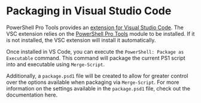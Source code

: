 # Packaging in Visual Studio Code

PowerShell Pro Tools provides an [extension for Visual Studio Code](https://marketplace.visualstudio.com/items?itemName=ironmansoftware.powershellprotools). The VSC extension relies on the [PowerShell Pro Tools](https://www.powershellgallery.com/packages/powershellprotools/1.3.0) module to be installed. If it is not installed, the VSC extension will install it automatically. 

Once installed in VS Code, you can execute the `PowerShell: Package as Executable` command. This command will package the current PS1 script into and executable using `Merge-Script`. 

Additionally, a `package.psd1` file will be created to allow for greater control over the options available when packaging via `Merge-Script`. For more information on the settings available in the `package.psd1` file, check out the documentation here.

